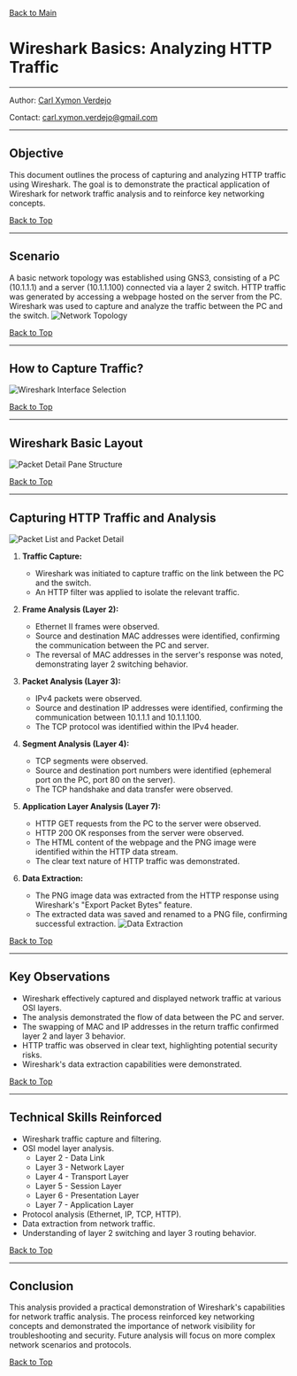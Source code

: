 <a name="top"></a>
[Back to Main](https://github.com/caxylive/Net_Projects/blob/main/README.md)

# Wireshark Basics: Analyzing HTTP Traffic
---

Author: [Carl Xymon Verdejo](https://hardworking-lion-z4sd3b.mystrikingly.com/)

Contact: carl.xymon.verdejo@gmail.com

---

## Objective

This document outlines the process of capturing and analyzing HTTP traffic using Wireshark. The goal is to demonstrate the practical application of Wireshark for network traffic analysis and to reinforce key networking concepts.

[Back to Top](#top)

---

## Scenario

A basic network topology was established using GNS3, consisting of a PC (10.1.1.1) and a server (10.1.1.100) connected via a layer 2 switch. HTTP traffic was generated by accessing a webpage hosted on the server from the PC. Wireshark was used to capture and analyze the traffic between the PC and the switch.
![Network Topology](screenshot/network-topology.png)

[Back to Top](#top)

---

## How to Capture Traffic?
![Wireshark Interface Selection](screenshot/wireshark-interface-selection.png)

[Back to Top](#top)

---

## Wireshark Basic Layout
![Packet Detail Pane Structure](screenshot/wireshark-structure.png)

[Back to Top](#top)

---

## Capturing HTTP Traffic and Analysis

![Packet List and Packet Detail](screenshot/wireshark-packet-detail-panel-structure.png)

1.  **Traffic Capture:**
    * Wireshark was initiated to capture traffic on the link between the PC and the switch.
    * An HTTP filter was applied to isolate the relevant traffic.

2.  **Frame Analysis (Layer 2):**
    * Ethernet II frames were observed.
    * Source and destination MAC addresses were identified, confirming the communication between the PC and server.
    * The reversal of MAC addresses in the server's response was noted, demonstrating layer 2 switching behavior.

3.  **Packet Analysis (Layer 3):**
    * IPv4 packets were observed.
    * Source and destination IP addresses were identified, confirming the communication between 10.1.1.1 and 10.1.1.100.
    * The TCP protocol was identified within the IPv4 header.

4.  **Segment Analysis (Layer 4):**
    * TCP segments were observed.
    * Source and destination port numbers were identified (ephemeral port on the PC, port 80 on the server).
    * The TCP handshake and data transfer were observed.

5.  **Application Layer Analysis (Layer 7):**
    * HTTP GET requests from the PC to the server were observed.
    * HTTP 200 OK responses from the server were observed.
    * The HTML content of the webpage and the PNG image were identified within the HTTP data stream.
    * The clear text nature of HTTP traffic was demonstrated.

6.  **Data Extraction:**
    * The PNG image data was extracted from the HTTP response using Wireshark's "Export Packet Bytes" feature.
    * The extracted data was saved and renamed to a PNG file, confirming successful extraction.
    ![Data Extraction](screenshot/wireshark-png-export.png)

[Back to Top](#top)

---

## Key Observations

* Wireshark effectively captured and displayed network traffic at various OSI layers.
* The analysis demonstrated the flow of data between the PC and server.
* The swapping of MAC and IP addresses in the return traffic confirmed layer 2 and layer 3 behavior.
* HTTP traffic was observed in clear text, highlighting potential security risks.
* Wireshark's data extraction capabilities were demonstrated.

[Back to Top](#top)

---

## Technical Skills Reinforced

* Wireshark traffic capture and filtering.
* OSI model layer analysis.
   * Layer 2 - Data Link
   * Layer 3 - Network Layer
   * Layer 4 - Transport Layer
   * Layer 5 - Session Layer
   * Layer 6 - Presentation Layer
   * Layer 7 - Application Layer
* Protocol analysis (Ethernet, IP, TCP, HTTP).
* Data extraction from network traffic.
* Understanding of layer 2 switching and layer 3 routing behavior.

[Back to Top](#top)

---

## Conclusion

This analysis provided a practical demonstration of Wireshark's capabilities for network traffic analysis. The process reinforced key networking concepts and demonstrated the importance of network visibility for troubleshooting and security. Future analysis will focus on more complex network scenarios and protocols.

[Back to Top](#top)
